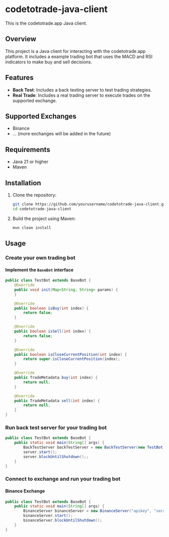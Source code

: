# codetotrade-java-client

This is the codetotrade.app Java client.

## Overview

This project is a Java client for interacting with the codetotrade.app platform. It includes a example trading bot that uses the MACD and RSI indicators to make buy and sell decisions.

## Features

- **Back Test**: Includes a back testing server to test trading strategies.
- **Real Trade**: Includes a real trading server to execute trades on the supported exchange.

## Supported Exchanges
- Binance
- ... (more exchanges will be added in the future)

## Requirements

- Java 21 or higher
- Maven

## Installation

1. Clone the repository:
    ```sh
    git clone https://github.com/yourusername/codetotrade-java-client.git
    cd codetotrade-java-client
    ```

2. Build the project using Maven:
    ```sh
    mvn clean install
    ```

## Usage

### Create your own trading bot

####  Implement the `BaseBot` interface

```java
public class TestBot extends BaseBot {
    @Override
    public void init(Map<String, String> params) {
    }

    @Override
    public boolean isBuy(int index) {
        return false;
    }

    @Override
    public boolean isSell(int index) {
        return false;
    }

    @Override
    public boolean isCloseCurrentPosition(int index) {
        return super.isCloseCurrentPosition(index);
    }

    @Override
    public TradeMetadata buy(int index) {
        return null;
    }

    @Override
    public TradeMetadata sell(int index) {
        return null;
    }
}
```
### Run back test server for your trading bot

```java
public class TestBot extends BaseBot {
    public static void main(String[] args) {
        BackTestServer backTestServer = new BackTestServer(new TestBot());
        server.start();
        server.blockUntilShutdown();;
    }
}
```

### Connect to exchange and run your trading bot

#### Binance Exchange
```java
public class TestBot extends BaseBot {
    public static void main(String[] args) {
        BinanceServer binanceServer = new BinanceServer("apikey", "secretkey", true, 8088, MacdRsiBot.class);
        binanceServer.start();
        binanceServer.blockUntilShutdown();
    }
}
```
